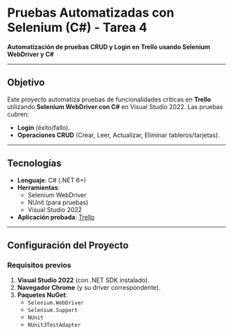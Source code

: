 # Pruebas Automatizadas con Selenium (C#) - Tarea 4

**Automatización de pruebas CRUD y Login en Trello usando Selenium WebDriver y C#**

---

## Objetivo
Este proyecto automatiza pruebas de funcionalidades críticas en **Trello** utilizando **Selenium WebDriver con C#** en Visual Studio 2022. Las pruebas cubren:
- **Login** (éxito/fallo).
- **Operaciones CRUD** (Crear, Leer, Actualizar, Eliminar tableros/tarjetas).

---

## Tecnologías
- **Lenguaje**: C# (.NET 6+)
- **Herramientas**:
  - Selenium WebDriver
  - NUnit (para pruebas)
  - Visual Studio 2022
- **Aplicación probada**: [Trello](https://trello.com)

---

## Configuración del Proyecto
### Requisitos previos
1. **Visual Studio 2022** (con .NET SDK instalado).
2. **Navegador Chrome** (y su driver correspondente).
3. **Paquetes NuGet**:
   - `Selenium.WebDriver`
   - `Selenium.Support`
   - `NUnit`
   - `NUnit3TestAdapter`
